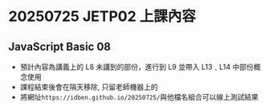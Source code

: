# 20250725 JETP02 上課內容
## JavaScript Basic 08
* 預計內容為講義上的 L8 未講到的部份，進行到 L9 並帶入 L13﹑L14 中部份概念使用
* 課程結束後會在隔天移除, 只留老師機器上的
* 將網址`https://idben.github.io/20250725/`與他檔名組合可以線上測試結果